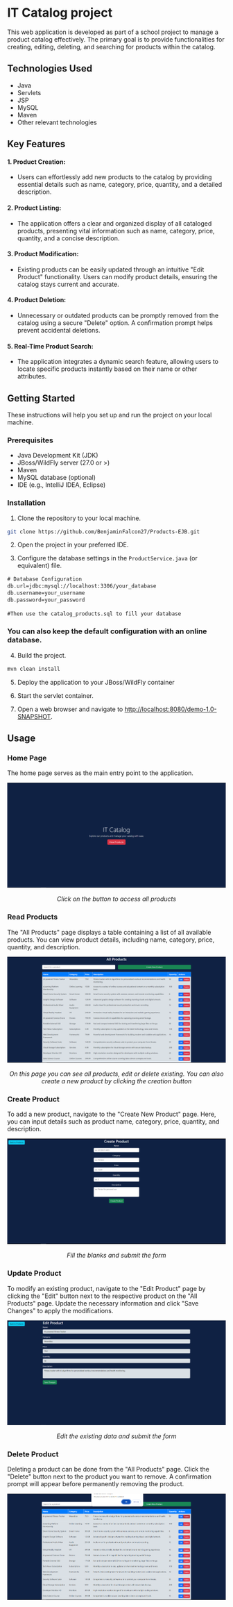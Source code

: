 # IT Catalog project

This web application is developed as part of a school project to manage a product catalog effectively. The primary goal is to provide functionalities for creating, editing, deleting, and searching for products within the catalog.

## Technologies Used

- Java
- Servlets
- JSP
- MySQL
- Maven
- Other relevant technologies

## Key Features

#### 1. **Product Creation:**
- Users can effortlessly add new products to the catalog by providing essential details such as name, category, price, quantity, and a detailed description.

#### 2. **Product Listing:**
- The application offers a clear and organized display of all cataloged products, presenting vital information such as name, category, price, quantity, and a concise description.

#### 3. **Product Modification:**
- Existing products can be easily updated through an intuitive "Edit Product" functionality. Users can modify product details, ensuring the catalog stays current and accurate.

#### 4. **Product Deletion:**
- Unnecessary or outdated products can be promptly removed from the catalog using a secure "Delete" option. A confirmation prompt helps prevent accidental deletions.

#### 5. **Real-Time Product Search:**
- The application integrates a dynamic search feature, allowing users to locate specific products instantly based on their name or other attributes.

## Getting Started

These instructions will help you set up and run the project on your local machine.

### Prerequisites

- Java Development Kit (JDK)
- JBoss/WildFly server (27.0 or >)
- Maven
- MySQL database (optional)
- IDE (e.g., IntelliJ IDEA, Eclipse)

### Installation

1. Clone the repository to your local machine.

```bash
git clone https://github.com/BenjaminFalcon27/Products-EJB.git
```

2. Open the project in your preferred IDE.

3. Configure the database settings in the `ProductService.java` (or equivalent) file.


```properties
# Database Configuration
db.url=jdbc:mysql://localhost:3306/your_database
db.username=your_username
db.password=your_password

#Then use the catalog_products.sql to fill your database
```

### You can also keep the default configuration with an online database.

4. Build the project.

```bash
mvn clean install
```

5. Deploy the application to your JBoss/WildFly container

6. Start the servlet container.

7. Open a web browser and navigate to [http://localhost:8080/demo-1.0-SNAPSHOT](http://localhost:8080/demo-1.0-SNAPSHOT).

## Usage

### Home Page

The home page serves as the main entry point to the application.

![Home Page](src/main/resources/images/main_page.png)

<p style="text-align: center; font-style: italic;">Click on the button to access all products</p>

### Read Products

The "All Products" page displays a table containing a list of all available products. You can view product details, including name, category, price, quantity, and description.

![Read Products](src/main/resources/images/all_products_page.png)

<p style="text-align: center; font-style: italic;">On this page you can see all products, edit or delete existing. You can also create a new product by clicking the creation button</p>


### Create Product

To add a new product, navigate to the "Create New Product" page. Here, you can input details such as product name, category, price, quantity, and description.

![Create Product](src/main/resources/images/create_page.png)

<p style="text-align: center; font-style: italic;">Fill the blanks and submit the form</p>


### Update Product

To modify an existing product, navigate to the "Edit Product" page by clicking the "Edit" button next to the respective product on the "All Products" page. Update the necessary information and click "Save Changes" to apply the modifications.

![Update Product](src/main/resources/images/edit_page.png)

<p style="text-align: center; font-style: italic;">Edit the existing data and submit the form</p>


### Delete Product

Deleting a product can be done from the "All Products" page. Click the "Delete" button next to the product you want to remove. A confirmation prompt will appear before permanently removing the product.

![Delete Product](src/main/resources/images/delete_page.png)


